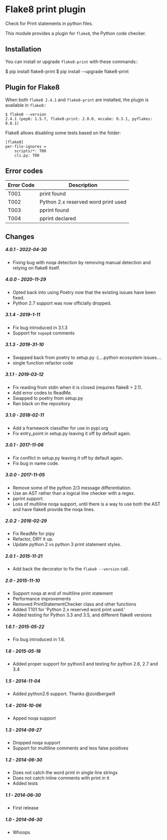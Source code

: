 Flake8 print plugin
===================

Check for Print statements in python files.

This module provides a plugin for ``flake8``, the Python code checker.


Installation
------------

You can install or upgrade ``flake8-print`` with these commands::

  $ pip install flake8-print
  $ pip install --upgrade flake8-print


Plugin for Flake8
-----------------

When both ``flake8 2.4.1`` and ``flake8-print`` are installed, the plugin is
available in ``flake8``::

    $ flake8 --version
    2.4.1 (pep8: 1.5.7, flake8-print: 2.0.0, mccabe: 0.3.1, pyflakes: 0.8.1)

Flake8 allows disabling some tests based on the folder:

```
[flake8]
per-file-ignores =
    scripts/*: T00
    cli.py: T00
```


Error codes
-----------

| Error Code  | Description                          |
| ----------- | ------------------------------------ |
| T001        | print found                          |
| T002        | Python 2.x reserved word print used  |
| T003        | pprint found                         |
| T004        | pprint declared                      |


Changes
-------

##### 4.0.1 - 2022-04-30

* Fixing bug with noqa detection by removing manual detection and relying on flake8 itself.

##### 4.0.0 - 2020-11-29

* Opted back into using Poetry now that the existing issues have been fixed.
* Python 2.7 support was now officially dropped.

##### 3.1.4 - 2019-1-11

* Fix bug introduced in 3.1.3
* Support for `nopep8` comments

##### 3.1.3 - 2019-31-10

* Swapped back from poetry to setup.py :(....python ecosystem issues....
* single function refactor code

##### 3.1.1 - 2019-03-12

* Fix reading from stdin when it is closed (requires flake8 > 2.1).
* Add error codes to ReadMe.
* Swapped to poetry from setup.py
* Ran black on the repository

##### 3.1.0 - 2018-02-11
* Add a framework classifier for use in pypi.org
* Fix entry_point in setup.py leaving it off by default again.

##### 3.0.1 - 2017-11-06
* Fix conflict in setup.py leaving it off by default again.
* Fix bug in name code.

##### 3.0.0 - 2017-11-05
* Remove some of the python 2/3 message differentiation.
* Use an AST rather than a logical line checker with a regex.
* pprint support.
* Loss of multiline noqa support, until there is a way to use both the AST and have flake8 provide the noqa lines.


##### 2.0.2 - 2016-02-29
* Fix ReadMe for pipy
* Refactor, DRY it up.
* Update python 2 vs python 3 print statement styles.

##### 2.0.1 - 2015-11-21
* Add back the decorator to fix the `flake8 --version` call.

##### 2.0 - 2015-11-10
* Support noqa at end of multiline print statement
* Performance improvements
* Removed PrintStatementChecker class and other functions
* Added T101 for 'Python 2.x reserved word print used.'
* Added testing for Python 3.3 and 3.5, and different flake8 versions

##### 1.6.1 - 2015-05-22
* Fix bug introduced in 1.6.

##### 1.6 - 2015-05-18
* Added proper support for python3 and testing for python 2.6, 2.7 and 3.4

##### 1.5 - 2014-11-04
* Added python2.6 support. Thanks @zoidbergwill

##### 1.4 - 2014-10-06
* Apped noqa support

##### 1.3 - 2014-09-27
* Dropped noqa support
* Support for multiline comments and less false positives

##### 1.2 - 2014-06-30
* Does not catch the word print in single line strings
* Does not catch inline comments with print in it
* Added tests

##### 1.1 - 2014-06-30
* First release

##### 1.0 - 2014-06-30
* Whoops

